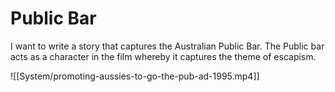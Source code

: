 # Public Bar

I want to write a story that captures the Australian Public Bar. The Public bar acts as a character in the film whereby it captures the theme of escapism. 


![[System/promoting-aussies-to-go-the-pub-ad-1995.mp4]]

